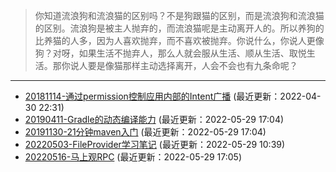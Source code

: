 > 你知道流浪狗和流浪猫的区别吗？不是狗跟猫的区别，而是流浪狗和流浪猫的区别。流浪狗是被主人抛弃的，而流浪猫呢是主动离开人的。所以养狗的比养猫的人多，因为人喜欢抛弃，而不喜欢被抛弃。你说什么，你说人更像狗？对呀，如果生活不抛弃人，那么人就会服从生活、顺从生活、取悦生活。那你说人要是像猫那样主动选择离开，人会不会也有九条命呢？

---

- [20181114-通过permission控制应用内部的Intent广播](20181114-通过permission控制应用内部的Intent广播.md) (最近更新：2022-04-30 22:31)
- [20190411-Gradle的动态编译能力](20190411-Gradle的动态编译能力.md) (最近更新：2022-05-29 17:04)
- [20191130-21分钟maven入门](20191130-21分钟maven入门.md) (最近更新：2022-05-29 17:04)
- [20220503-FileProvider学习笔记](20220503-FileProvider学习笔记.md) (最近更新：2022-05-29 10:39)
- [20220516-马上观RPC](20220516-马上观RPC.md) (最近更新：2022-05-29 17:05)
